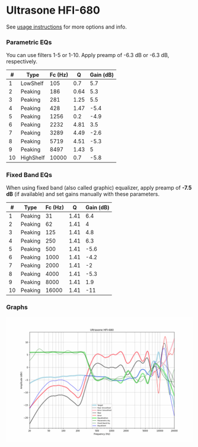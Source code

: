 # Ultrasone HFI-680
See [usage instructions](https://github.com/jaakkopasanen/AutoEq#usage) for more options and info.

### Parametric EQs
You can use filters 1-5 or 1-10. Apply preamp of -6.3 dB or -6.3 dB, respectively.

|   # | Type      |   Fc (Hz) |    Q |   Gain (dB) |
|-----|-----------|-----------|------|-------------|
|   1 | LowShelf  |       105 | 0.7  |         5.7 |
|   2 | Peaking   |       186 | 0.64 |         5.3 |
|   3 | Peaking   |       281 | 1.25 |         5.5 |
|   4 | Peaking   |       428 | 1.47 |        -5.4 |
|   5 | Peaking   |      1256 | 0.2  |        -4.9 |
|   6 | Peaking   |      2232 | 4.81 |         3.5 |
|   7 | Peaking   |      3289 | 4.49 |        -2.6 |
|   8 | Peaking   |      5719 | 4.51 |        -5.3 |
|   9 | Peaking   |      8497 | 1.43 |         5   |
|  10 | HighShelf |     10000 | 0.7  |        -5.8 |

### Fixed Band EQs
When using fixed band (also called graphic) equalizer, apply preamp of **-7.5 dB** (if available) and set gains manually with these parameters.

|   # | Type    |   Fc (Hz) |    Q |   Gain (dB) |
|-----|---------|-----------|------|-------------|
|   1 | Peaking |        31 | 1.41 |         6.4 |
|   2 | Peaking |        62 | 1.41 |         4   |
|   3 | Peaking |       125 | 1.41 |         4.8 |
|   4 | Peaking |       250 | 1.41 |         6.3 |
|   5 | Peaking |       500 | 1.41 |        -5.6 |
|   6 | Peaking |      1000 | 1.41 |        -4.2 |
|   7 | Peaking |      2000 | 1.41 |        -2   |
|   8 | Peaking |      4000 | 1.41 |        -5.3 |
|   9 | Peaking |      8000 | 1.41 |         1.9 |
|  10 | Peaking |     16000 | 1.41 |       -11   |

### Graphs
![](./Ultrasone%20HFI-680.png)
